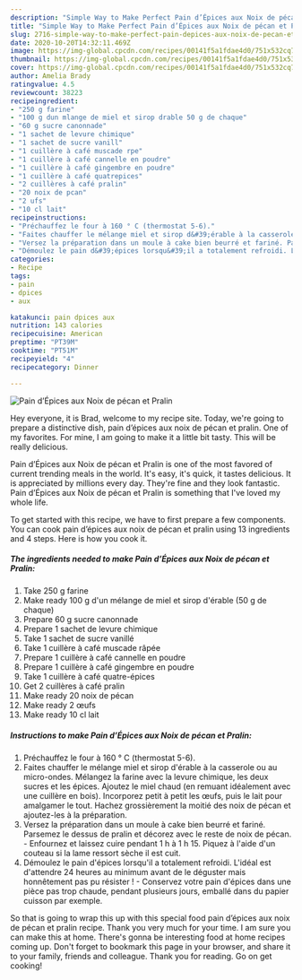 ```yaml
---
description: "Simple Way to Make Perfect Pain d’Épices aux Noix de pécan et Pralin"
title: "Simple Way to Make Perfect Pain d’Épices aux Noix de pécan et Pralin"
slug: 2716-simple-way-to-make-perfect-pain-depices-aux-noix-de-pecan-et-pralin
date: 2020-10-20T14:32:11.469Z
image: https://img-global.cpcdn.com/recipes/00141f5a1fdae4d0/751x532cq70/pain-depices-aux-noix-de-pecan-et-pralin-photo-principale-de-la-recette.jpg
thumbnail: https://img-global.cpcdn.com/recipes/00141f5a1fdae4d0/751x532cq70/pain-depices-aux-noix-de-pecan-et-pralin-photo-principale-de-la-recette.jpg
cover: https://img-global.cpcdn.com/recipes/00141f5a1fdae4d0/751x532cq70/pain-depices-aux-noix-de-pecan-et-pralin-photo-principale-de-la-recette.jpg
author: Amelia Brady
ratingvalue: 4.5
reviewcount: 38223
recipeingredient:
- "250 g farine"
- "100 g dun mlange de miel et sirop drable 50 g de chaque"
- "60 g sucre canonnade"
- "1 sachet de levure chimique"
- "1 sachet de sucre vanill"
- "1 cuillère à café muscade rpe"
- "1 cuillère à café cannelle en poudre"
- "1 cuillère à café gingembre en poudre"
- "1 cuillère à café quatrepices"
- "2 cuillères à café pralin"
- "20 noix de pcan"
- "2 ufs"
- "10 cl lait"
recipeinstructions:
- "Préchauffez le four à 160 ° C (thermostat 5-6)."
- "Faites chauffer le mélange miel et sirop d&#39;érable à la casserole ou au micro-ondes. Mélangez la farine avec la levure chimique, les deux sucres et les épices. Ajoutez le miel chaud (en remuant idéalement avec une cuillère en bois). Incorporez petit à petit les œufs, puis le lait pour amalgamer le tout. Hachez grossièrement la moitié des noix de pécan et ajoutez-les à la préparation."
- "Versez la préparation dans un moule à cake bien beurré et fariné. Parsemez le dessus de pralin et décorez avec le reste de noix de pécan. Enfournez et laissez cuire pendant 1 h à 1 h 15. Piquez à l&#39;aide d&#39;un couteau si la lame ressort sèche il est cuit."
- "Démoulez le pain d&#39;épices lorsqu&#39;il a totalement refroidi. L&#39;idéal est d&#39;attendre 24 heures au minimum avant de le déguster mais honnêtement pas pu résister ! Conservez votre pain d&#39;épices dans une pièce pas trop chaude, pendant plusieurs jours, emballé dans du papier cuisson par exemple."
categories:
- Recipe
tags:
- pain
- dpices
- aux

katakunci: pain dpices aux 
nutrition: 143 calories
recipecuisine: American
preptime: "PT39M"
cooktime: "PT51M"
recipeyield: "4"
recipecategory: Dinner

---
```



![Pain d’Épices aux Noix de pécan et Pralin](https://img-global.cpcdn.com/recipes/00141f5a1fdae4d0/751x532cq70/pain-depices-aux-noix-de-pecan-et-pralin-photo-principale-de-la-recette.jpg)

Hey everyone, it is Brad, welcome to my recipe site. Today, we're going to prepare a distinctive dish, pain d’épices aux noix de pécan et pralin. One of my favorites. For mine, I am going to make it a little bit tasty. This will be really delicious.

Pain d’Épices aux Noix de pécan et Pralin is one of the most favored of current trending meals in the world. It's easy, it's quick, it tastes delicious. It is appreciated by millions every day. They're fine and they look fantastic. Pain d’Épices aux Noix de pécan et Pralin is something that I've loved my whole life.




To get started with this recipe, we have to first prepare a few components. You can cook pain d’épices aux noix de pécan et pralin using 13 ingredients and 4 steps. Here is how you cook it.

<!--inarticleads1-->

##### The ingredients needed to make Pain d’Épices aux Noix de pécan et Pralin:

1. Take 250 g farine
1. Make ready 100 g d&#39;un mélange de miel et sirop d&#39;érable (50 g de chaque)
1. Prepare 60 g sucre canonnade
1. Prepare 1 sachet de levure chimique
1. Take 1 sachet de sucre vanillé
1. Take 1 cuillère à café muscade râpée
1. Prepare 1 cuillère à café cannelle en poudre
1. Prepare 1 cuillère à café gingembre en poudre
1. Take 1 cuillère à café quatre-épices
1. Get 2 cuillères à café pralin
1. Make ready 20 noix de pécan
1. Make ready 2 œufs
1. Make ready 10 cl lait




<!--inarticleads2-->

##### Instructions to make Pain d’Épices aux Noix de pécan et Pralin:

1. Préchauffez le four à 160 ° C (thermostat 5-6).
1. Faites chauffer le mélange miel et sirop d&#39;érable à la casserole ou au micro-ondes. Mélangez la farine avec la levure chimique, les deux sucres et les épices. Ajoutez le miel chaud (en remuant idéalement avec une cuillère en bois). Incorporez petit à petit les œufs, puis le lait pour amalgamer le tout. Hachez grossièrement la moitié des noix de pécan et ajoutez-les à la préparation.
1. Versez la préparation dans un moule à cake bien beurré et fariné. Parsemez le dessus de pralin et décorez avec le reste de noix de pécan. - Enfournez et laissez cuire pendant 1 h à 1 h 15. Piquez à l&#39;aide d&#39;un couteau si la lame ressort sèche il est cuit.
1. Démoulez le pain d&#39;épices lorsqu&#39;il a totalement refroidi. L&#39;idéal est d&#39;attendre 24 heures au minimum avant de le déguster mais honnêtement pas pu résister ! - Conservez votre pain d&#39;épices dans une pièce pas trop chaude, pendant plusieurs jours, emballé dans du papier cuisson par exemple.




So that is going to wrap this up with this special food pain d’épices aux noix de pécan et pralin recipe. Thank you very much for your time. I am sure you can make this at home. There's gonna be interesting food at home recipes coming up. Don't forget to bookmark this page in your browser, and share it to your family, friends and colleague. Thank you for reading. Go on get cooking!

